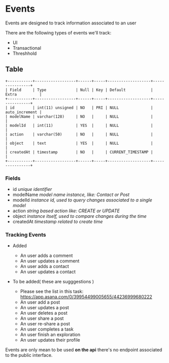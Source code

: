 # Events

Events are designed to track information associated to an user

There are the following types of events we'll track:

- UI
- Transactional
- Threshhold


## Table

```
+-----------+------------------+------+-----+-------------------+----------------+
| Field     | Type             | Null | Key | Default           | Extra          |
+-----------+------------------+------+-----+-------------------+----------------+
| id        | int(11) unsigned | NO   | PRI | NULL              | auto_increment |
| modelName | varchar(128)     | NO   |     | NULL              |                |
| modelId   | int(11)          | YES  |     | NULL              |                |
| action    | varchar(50)      | NO   |     | NULL              |                |
| object    | text             | YES  |     | NULL              |                |
| createdAt | timestamp        | NO   |     | CURRENT_TIMESTAMP |                |
+-----------+------------------+------+-----+-------------------+----------------+
```

### Fields

- id _unique identifier_
- modelName _model name instance, like: Contact or Post_
- modelId _instance id, used to query changes associated to a single model_
- action _string based action like: CREATE or UPDATE_
- object _instance itself, used to compare changes during the time_
- createdAt _timestamp related to create time_


### Tracking Events

- Added

	- An user adds a comment
  - An user updates a comment
  - An user adds a contact
  - An user updates a contact
  
- To be added( these are sugggestions )

	- Please see the list in this task: https://app.asana.com/0/39954499005655/44236999680222
  - An user add a post
  - An user updates a post
  - An user deletes a post
  - An user share a post
  - An user re-share a post
  - An user completes a task
  - An user finish an exploration
  - An user updates their profile


Events are only mean to be used **on the api** there's no endpoint associated to the public interface.
